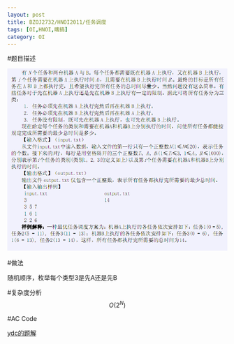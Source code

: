 ```yaml
---
layout: post
title: BZOJ2732/HNOI2011/任务调度
tags: [OI,HNOI,瞎搞]
category: OI
---
```


#题目描述

![](/images/oi/bzoj/2336.jpg)

#做法

随机顺序，枚举每个类型3是先A还是先B

#复杂度分析
$$O(2^N)$$

#AC Code

[ydc的题解](http://ydcydcy1.blog.163.com/blog/static/2160890402013116112326763)



